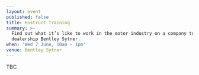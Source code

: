 ```yaml
---
layout: event
published: false
title: Enstruct Training
summary: >-
  Find out what it’s like to work in the motor industry on a company tour of car
  dealership Bentley Sytner.
when: 'Wed 7 June, 10am - 1pm'
venue: Bentley Sytner
---
```

TBC